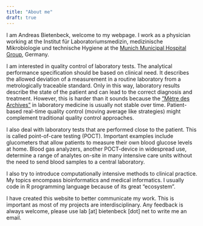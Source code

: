 ```yaml
---
title: "About me"
draft: true
---
```

I am Andreas Bietenbeck, welcome to my webpage. I work as a physician working at the Institut für Laboratoriumsmedizin, medizinische Mikrobiologie und technische Hygiene at the [Munich Municipal Hospital Group](https://www.muenchen-klinik.de/), Germany.

I am interested in quality control of laboratory tests. The analytical performance specification should be based on clinical need. It describes the allowed deviation of a measurement in a routine laboratory from a metrologically traceable standard. Only in this way, laboratory results describe the state of the patient and can lead to the correct diagnosis and treatment. However, this is harder than it sounds because the [“Mètre des Archives”](https://en.wikipedia.org/wiki/History_of_the_metre#M%C3%A8tre_des_Archives) in laboratory medicine is usually not stable over time. Patient-based real-time quality control (moving average like strategies) might complement traditional quality control approaches.

I also deal with laboratory tests that are performed close to the patient. This is called point-of-care testing (POCT). Important examples include glucometers that allow patients to measure their own blood glucose levels at home. Blood gas analyzers, another POCT-device in widespread use, determine a range of analytes on-site in many intensive care units without the need to send blood samples to a central laboratory.

I also try to introduce computationally intensive methods to clinical practice. My topics encompass bioinformatics and medical informatics. I usually code in R programming language because of its great “ecosystem”.

I have created this website to better communicate my work. This is important as most of my projects are interdisciplinary. Any feedback is always welcome, please use lab [at] bietenbeck [dot] net to write me an email.
